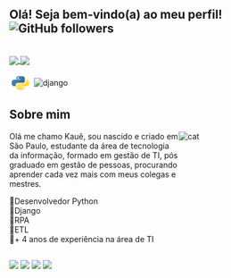 ## Olá! Seja bem-vindo(a) ao meu perfil! ![GitHub followers](https://img.shields.io/github/followers/kauesv?style=social)

<br>

<a href="https://github.com/anuraghazra/github-readme-stats">
  <img align="center" src="https://github-readme-stats.vercel.app/api?username=kauesv&count_private=true&show_icons=true&theme=dark" />
</a>
<a href="https://github.com/anuraghazra/github-readme-stats">
  <img align="center" src="https://github-readme-stats.vercel.app/api/top-langs/?username=kauesv&layout=compact&count_private=true&show_icons=true&theme=dark" />
</a>

<div style="display: inline_block"><br>
  <img align="center" alt="Python" height="30" width="40" src="https://raw.githubusercontent.com/devicons/devicon/master/icons/python/python-original.svg">
  <img align="center" alt="django" height="30" width="40" src="https://cdn.jsdelivr.net/gh/devicons/devicon/icons/django/django-plain.svg" />
</div>

## Sobre mim
<img align="right" alt="cat" height="170" width="200" src="https://i.giphy.com/media/r7Y17m4862kdW/giphy.webp">

Olá me chamo Kauê, sou nascido e criado em São Paulo, estudante da área de tecnologia da informação, formado em gestão de TI, pós graduado em gestão de pessoas, procurando aprender cada vez mais com meus colegas e mestres.

🔸️Desenvolvedor Python<br/>
🔸️Django<br/>
🔸️RPA<br/>
🔸️ETL<br/>
🔸️+ 4 anos de experiência na área de TI<br/>

  ##
 
<div> 
  <a href="https://instagram.com/kaue_sv_" target="_blank"><img src="https://img.shields.io/badge/-Instagram-%23E4405F?style=for-the-badge&logo=instagram&logoColor=white" target="_blank"></a>
 <a href="https://discord.gg" target="_blank"><img src="https://img.shields.io/badge/Discord-7289DA?style=for-the-badge&logo=discord&logoColor=white" target="_blank"></a> 
  <a href = "mailto:kauesousavieira534@gmail.com"><img src="https://img.shields.io/badge/-Gmail-%23333?style=for-the-badge&logo=gmail&logoColor=white" target="_blank"></a>
  <a href="https://www.linkedin.com/in/kaue-sousa-vieira/" target="_blank"><img src="https://img.shields.io/badge/-LinkedIn-%230077B5?style=for-the-badge&logo=linkedin&logoColor=white" target="_blank"></a> 
</div>
